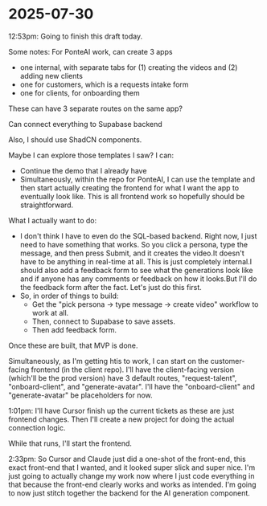 # 2025-07-30

12:53pm: Going to finish this draft today.

Some notes:
For PonteAI work, can create 3 apps

- one internal, with separate tabs for (1) creating the videos and (2) adding new clients
- one for customers, which is a requests intake form
- one for clients, for onboarding them

These can have 3 separate routes on the same app?

Can connect everything to Supabase backend

Also, I should use ShadCN components.

Maybe I can explore those templates I saw? I can:
- Continue the demo that I already have
- Simultaneously, within the repo for PonteAI, I can use the template and then start actually creating the frontend for what I want the app to eventually look like. This is all frontend work so hopefully should be straightforward.

What I actually want to do:
- I don't think I have to even do the SQL-based backend. Right now, I just need to have something that works. So you click a persona, type the message, and then press Submit, and it creates the video.It doesn't have to be anything in real-time at all. This is just completely internal.I should also add a feedback form to see what the generations look like and if anyone has any comments or feedback on how it looks.But I'll do the feedback form after the fact. Let's just do this first.
- So, in order of things to build:
  - Get the "pick persona -> type message -> create video" workflow to work at all.
  - Then, connect to Supabase to save assets.
  - Then add feedback form.

Once these are built, that MVP is done.

Simultaneously, as I'm getting htis to work, I can start on the customer-facing frontend (in the client repo). I'll have the client-facing version (which'll be the prod version) have 3 default routes, "request-talent", "onboard-client", and "generate-avatar". I'll have the "onboard-client" and "generate-avatar" be placeholders for now.

1:01pm: I'll have Cursor finish up the current tickets as these are just frontend changes. Then I'll create a new project for doing the actual connection logic.

While that runs, I'll start the frontend.

2:33pm: So Cursor and Claude just did a one-shot of the front-end, this exact front-end that I wanted, and it looked super slick and super nice. I'm just going to actually change my work now where I just code everything in that because the front-end clearly works and works as intended. I'm going to now just stitch together the backend for the AI generation component.
